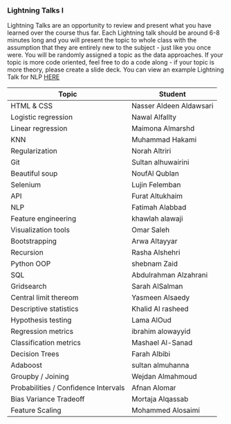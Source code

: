 
### Lightning Talks I

Lightning Talks are an opportunity to review and present what you have learned over the course thus far. Each Lightning talk should be around 6-8 minutes long and you will present the topic to whole class with the assumption that they are entirely new to the subject - just like you once were. You will be randomly assigned a topic as the data approaches. If your topic is more code oriented, feel free to do a code along - if your topic is more theory, please create a slide deck. You can view an example Lightning Talk for NLP [HERE](./example)

| Topic              | Student                |  
| ------------------ | ---------------------- |
| HTML & CSS | 	Nasser Aldeen Aldawsari  |
| Logistic regression | 	Nawal Alfallty |
| Linear regression| 	Maimona Almarshd |
| KNN	 | Muhammad Hakami |
| Regularization	| Norah Altriri |
| Git	 |  Sultan alhuwairini |
| Beautiful soup| 	NoufAl Qublan |
| Selenium| 	Lujin  Felemban |
| API| 	Furat Altukhaim |
| NLP	| Fatimah Alabbad |
| Feature engineering| 	khawlah alawaji |
| Visualization tools| 	Omar Saleh |
| Bootstrapping| 	Arwa Altayyar |
| Recursion| 	Rasha Alshehri |
| Python OOP| 	shebnam Zaid |
| SQL| 	Abdulrahman Alzahrani |
| Gridsearch| 	Sarah AlSalman |
| Central limit thereom	| Yasmeen Alsaedy |
| Descriptive statistics| 	Khalid Al rasheed |
| Hypothesis testing| 	Lama AlOud |
| Regression metrics| 	ibrahim alowayyid |
| Classification metrics| 	Mashael Al-Sanad |
| Decision Trees| 	Farah Albibi |
| Adaboost| 	sultan almuhanna |
| Groupby / Joining| 	Wejdan Almahmoud |
| Probabilities / Confidence Intervals| 	Afnan Alomar |
| Bias Variance Tradeoff| Mortaja Alqassab|
| Feature Scaling | Mohammed Alosaimi ||


